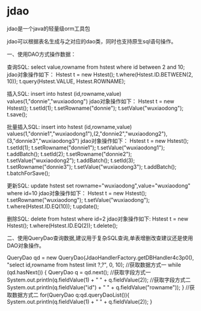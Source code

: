 jdao
====

 jdao是一个java的轻量级orm工具包
 
 jdao可以根据表名生成与之对应的dao类，同时也支持原生sql语句操作。

一、使用DAO方式操作数据：

查询SQL: select value,rowname from hstest where id between 2 and 10;
jdao对象操作如下：
Hstest t = new Hstest();
t.where(Hstest.ID.BETWEEN(2, 10));
t.query(Hstest.VALUE, Hstest.ROWNAME);

插入SQL:  insert into hstest (id,rowname,value) values(1,"donnie","wuxiaodong")
jdao对象操作如下：
Hstest t = new Hstest();
t.setId(1);
t.setRowname("donnie");
t.setValue("wuxiaodong");
t.save();

批量插入SQL:  insert into hstest (id,rowname,value) values(1,"donnie1","wuxiaodong1"),(2,"donnie2","wuxiaodong2"),(3,"donnie3","wuxiaodong3")
jdao对象操作如下：
Hstest t = new Hstest();
t.setId(1);
t.setRowname("donnie1");
t.setValue("wuxiaodong1");
t.addBatch();
t.setId(2);
t.setRowname("donnie2");
t.setValue("wuxiaodong2");
t.addBatch();
t.setId(3);
t.setRowname("donnie3");
t.setValue("wuxiaodong3");
t.addBatch();
t.batchForSave();

更新SQL:  update hstest set rowname="wuxiaodong",value="wuxiaodong" where id=10
jdao对象操作如下：
Hstest t = new Hstest();
t.setRowname("wuxiaodong");
t.setValue("wuxiaodong");
t.where(Hstest.ID.EQ(10));
t.update();

删除SQL:  delete from hstest where id=2
jdao对象操作如下:
Hstest t = new Hstest();
t.where(Hstest.ID.EQ(2));
t.delete();


二、使用QueryDao查询数据,建议用于复杂SQL查询,单表增删改查建议还是使用DAO对象操作。

QueryDao qd = new QueryDao(JdaoHandlerFactory.getDBHandler4c3p0(), "select id,rowname from hstest limit ?,?", 0, 10);
//获取数据方式一
while (qd.hasNext()) {
    QueryDao q = qd.next();
    //获取字段方式一
    System.out.println(q.fieldValue(1) + "   " + q.fieldValue(2));
    //获取字段方式二
    System.out.println(q.fieldValue("id") + "   " + q.fieldValue("rowname"));
}
//获取数据方式二
for(QueryDao q:qd.queryDaoList()){
    System.out.println(q.fieldValue(1) + "   " + q.fieldValue(2));
}
